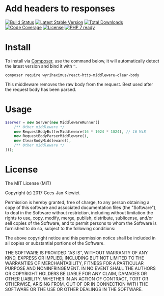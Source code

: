# Add headers to responses

[![Build Status](https://travis-ci.org/WyriHaximus/reactphp-http-middleware-clear-body.svg?branch=master)](https://travis-ci.org/WyriHaximus/reactphp-http-middleware-clear-body)
[![Latest Stable Version](https://poser.pugx.org/WyriHaximus/react-http-middleware-clear-body/v/stable.png)](https://packagist.org/packages/WyriHaximus/react-http-middleware-clear-body)
[![Total Downloads](https://poser.pugx.org/WyriHaximus/react-http-middleware-clear-body/downloads.png)](https://packagist.org/packages/WyriHaximus/react-http-middleware-clear-body)
[![Code Coverage](https://scrutinizer-ci.com/g/WyriHaximus/reactphp-http-middleware-clear-body/badges/coverage.png?b=master)](https://scrutinizer-ci.com/g/WyriHaximus/reactphp-http-middleware-clear-body/?branch=master)
[![License](https://poser.pugx.org/WyriHaximus/react-http-middleware-clear-body/license.png)](https://packagist.org/packages/WyriHaximus/react-http-middleware-clear-body)
[![PHP 7 ready](http://php7ready.timesplinter.ch/WyriHaximus/reactphp-http-middleware-clear-body/badge.svg)](https://travis-ci.org/WyriHaximus/reactphp-http-middleware-clear-body)

# Install

To install via [Composer](http://getcomposer.org/), use the command below, it will automatically detect the latest version and bind it with `^`.

```
composer require wyrihaximus/react-http-middleware-clear-body
```

This middleware removes the raw body from the request. Best used after the request body has been parsed.

# Usage

```php
$server = new Server(new MiddlewareRunner([
    /** Other middleware */
    new RequestBodyBufferMiddleware(16 * 1024 * 1024), // 16 MiB
    new RequestBodyParserMiddleware(),
    new ClearBodyMiddleware(),
    /** Other middleware */
]));
```

# License

The MIT License (MIT)

Copyright (c) 2017 Cees-Jan Kiewiet

Permission is hereby granted, free of charge, to any person obtaining a copy
of this software and associated documentation files (the "Software"), to deal
in the Software without restriction, including without limitation the rights
to use, copy, modify, merge, publish, distribute, sublicense, and/or sell
copies of the Software, and to permit persons to whom the Software is
furnished to do so, subject to the following conditions:

The above copyright notice and this permission notice shall be included in all
copies or substantial portions of the Software.

THE SOFTWARE IS PROVIDED "AS IS", WITHOUT WARRANTY OF ANY KIND, EXPRESS OR
IMPLIED, INCLUDING BUT NOT LIMITED TO THE WARRANTIES OF MERCHANTABILITY,
FITNESS FOR A PARTICULAR PURPOSE AND NONINFRINGEMENT. IN NO EVENT SHALL THE
AUTHORS OR COPYRIGHT HOLDERS BE LIABLE FOR ANY CLAIM, DAMAGES OR OTHER
LIABILITY, WHETHER IN AN ACTION OF CONTRACT, TORT OR OTHERWISE, ARISING FROM,
OUT OF OR IN CONNECTION WITH THE SOFTWARE OR THE USE OR OTHER DEALINGS IN THE
SOFTWARE.
